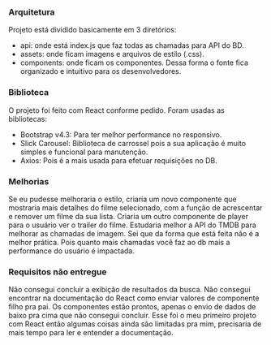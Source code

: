 ### Arquitetura

Projeto está dividido basicamente em 3 diretórios:
  - api: onde está index.js que faz todas as chamadas para API do BD.
  - assets: onde ficam imagens e arquivos de estilo (.css).
  - components: onde ficam os componentes.
  Dessa forma o fonte fica organizado e intuitivo para os desenvolvedores.

### Biblioteca

O projeto foi feito com React conforme pedido. Foram usadas as bibliotecas:
  - Bootstrap v4.3: Para ter melhor performance no responsivo.
  - Slick Carousel: Biblioteca de carrossel pois a sua aplicação é muito simples e funcional para manutenção.
  - Axios: Pois é a mais usada para efetuar requisições no DB.

### Melhorias

Se eu pudesse melhoraria o estilo, criaria um novo componente que mostraria mais detalhes do filme selecionado, com a função de acrescentar e remover um filme da sua lista. Criaria um outro componente de player para o usuário ver o trailer do filme. Estudaria melhor a API do TMDB para melhorar as chamadas de imagem. Sei que da forma que está feita não é a melhor prática. Pois quanto mais chamadas você faz ao db mais a performance do usuário é impactada.

### Requisitos não entregue

Não consegui concluir a exibição de resultados da busca. Não consegui encontrar na documentação do React como enviar valores de componente filho pra pai. Os componentes estão prontos, apenas o envio de dados de baixo pra cima que não consegui concluir. Esse foi o meu primeiro projeto com React então algumas coisas ainda são limitadas pra mim, precisaria de mais tempo para ler e entender a documentação.
